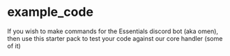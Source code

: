 # example_code
If you wish to make commands for the Essentials discord bot (aka omen), then use this starter pack to test your code against our core handler (some of it)

